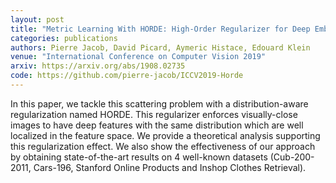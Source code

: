 ```yaml
---
layout: post
title: "Metric Learning With HORDE: High-Order Regularizer for Deep Embeddings"
categories: publications
authors: Pierre Jacob, David Picard, Aymeric Histace, Edouard Klein 
venue: "International Conference on Computer Vision 2019"
arxiv: https://arxiv.org/abs/1908.02735
code: https://github.com/pierre-jacob/ICCV2019-Horde
---
```


In this paper, we tackle this scattering problem with a distribution-aware regularization named HORDE. This regularizer enforces visually-close images to have deep features with the same distribution which are well localized in the feature space. We provide a theoretical analysis supporting this regularization effect. We also show the effectiveness of our approach by obtaining state-of-the-art results on 4 well-known datasets (Cub-200-2011, Cars-196, Stanford Online Products and Inshop Clothes Retrieval). 
